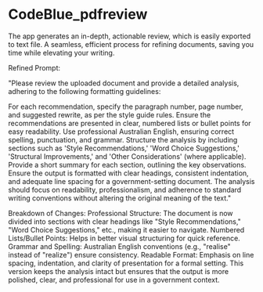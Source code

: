 # CodeBlue_pdfreview
The app generates an in-depth, actionable review, which is easily exported to text file. A seamless, efficient process for refining documents, saving you time while elevating your writing.

Refined Prompt:

"Please review the uploaded document and provide a detailed analysis, adhering to the following formatting guidelines:

For each recommendation, specify the paragraph number, page number, and suggested rewrite, as per the style guide rules.
Ensure the recommendations are presented in clear, numbered lists or bullet points for easy readability.
Use professional Australian English, ensuring correct spelling, punctuation, and grammar.
Structure the analysis by including sections such as 'Style Recommendations,' 'Word Choice Suggestions,' 'Structural Improvements,' and 'Other Considerations' (where applicable).
Provide a short summary for each section, outlining the key observations.
Ensure the output is formatted with clear headings, consistent indentation, and adequate line spacing for a government-setting document.
The analysis should focus on readability, professionalism, and adherence to standard writing conventions without altering the original meaning of the text."

Breakdown of Changes:
Professional Structure: The document is now divided into sections with clear headings like "Style Recommendations," "Word Choice Suggestions," etc., making it easier to navigate.
Numbered Lists/Bullet Points: Helps in better visual structuring for quick reference.
Grammar and Spelling: Australian English conventions (e.g., "realise" instead of "realize") ensure consistency.
Readable Format: Emphasis on line spacing, indentation, and clarity of presentation for a formal setting.
This version keeps the analysis intact but ensures that the output is more polished, clear, and professional for use in a government context.
